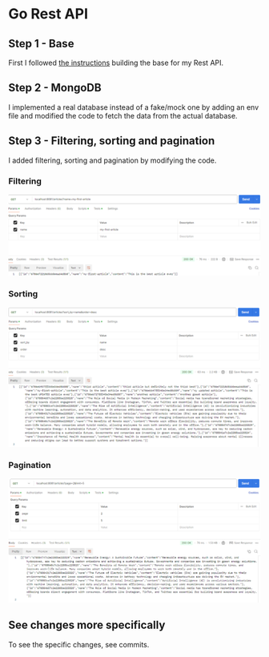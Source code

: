 # Go Rest API

## Step 1 - Base

First I followed [the instructions](https://tutorialedge.net/golang/creating-restful-api-with-golang/) building the base for my Rest API.

## Step 2 - MongoDB

I implemented a real database instead of a fake/mock one by adding an env file and modified the code to fetch the data from the actual database.

## Step 3 - Filtering, sorting and pagination

I added filtering, sorting and pagination by modifying the code.

### Filtering

![filtering](./images/filtering.png)

### Sorting

![sorting](./images/sorting.png)

### Pagination

![pagination](./images/pagination.png)

## See changes more specifically

To see the specific changes, see commits.

